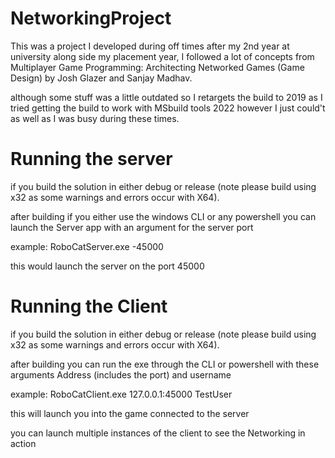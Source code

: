 # NetworkingProject
This was a project I developed during off times after my 2nd year at university along side my placement year, I followed a lot of concepts from Multiplayer Game Programming: Architecting Networked Games (Game Design)
by Josh Glazer and Sanjay Madhav.

although some stuff was a little outdated so I retargets the build to 2019 as I tried getting the build to work with MSbuild tools 2022 however I just could't as well as I was busy during these times.

# Running the server
if you build the solution in either debug or release (note please build using x32 as some warnings and errors occur with X64).

after building if you either use the windows CLI or any powershell you can launch the Server app with an argument for the server port

example: RoboCatServer.exe -45000

this would launch the server on the port 45000

# Running the Client

if you build the solution in either debug or release (note please build using x32 as some warnings and errors occur with X64).

after building you can run the exe through the CLI or powershell with these arguments Address (includes the port) and username

example: RoboCatClient.exe 127.0.0.1:45000 TestUser

this will launch you into the game connected to the server

you can launch multiple instances of the client to see the Networking in action
